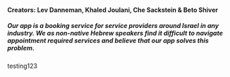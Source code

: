 #### Creators: Lev Danneman, Khaled Joulani, Che Sackstein & Beto Shiver

##### Our app is a booking service for service providers around Israel in any industry. We as non-native Hebrew speakers find it difficult to navigate appointment required services and believe that our app solves this problem.

testing123
